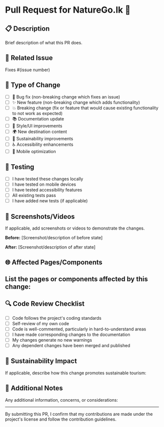 # Pull Request for NatureGo.lk 🌱

## 📋 Description
Brief description of what this PR does.

## 🔗 Related Issue
Fixes #(issue number)

## 🎯 Type of Change
- [ ] 🐛 Bug fix (non-breaking change which fixes an issue)
- [ ] ✨ New feature (non-breaking change which adds functionality)
- [ ] 💥 Breaking change (fix or feature that would cause existing functionality to not work as expected)
- [ ] 📚 Documentation update
- [ ] 🎨 Style/UI improvements
- [ ] 🌍 New destination content
- [ ] 🌱 Sustainability improvements
- [ ] ♿ Accessibility enhancements
- [ ] 📱 Mobile optimization

## 🧪 Testing
- [ ] I have tested these changes locally
- [ ] I have tested on mobile devices
- [ ] I have tested accessibility features
- [ ] All existing tests pass
- [ ] I have added new tests (if applicable)

## 📸 Screenshots/Videos
If applicable, add screenshots or videos to demonstrate the changes.

**Before:**
[Screenshot/description of before state]

**After:**
[Screenshot/description of after state]

## 🌐 Affected Pages/Components
List the pages or components affected by this change:
- 

## 🔍 Code Review Checklist
- [ ] Code follows the project's coding standards
- [ ] Self-review of my own code
- [ ] Code is well-commented, particularly in hard-to-understand areas
- [ ] I have made corresponding changes to the documentation
- [ ] My changes generate no new warnings
- [ ] Any dependent changes have been merged and published

## 🌱 Sustainability Impact
If applicable, describe how this change promotes sustainable tourism:

## 📝 Additional Notes
Any additional information, concerns, or considerations:

---

By submitting this PR, I confirm that my contributions are made under the project's license and follow the contribution guidelines.
